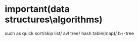 # important(data structures\algorithms)
such as
quick sort/skip list/
avl tree/
hash table(map)/
b+-tree
